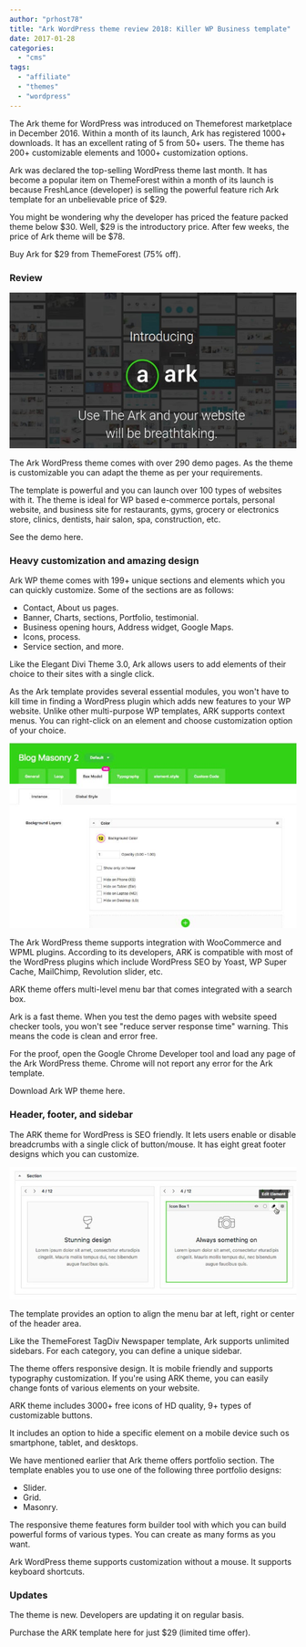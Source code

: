 ```yaml
---
author: "prhost78"
title: "Ark WordPress theme review 2018: Killer WP Business template"
date: 2017-01-28
categories: 
  - "cms"
tags: 
  - "affiliate"
  - "themes"
  - "wordpress"
---
```


The Ark theme for WordPress was introduced on Themeforest marketplace in December 2016. Within a month of its launch, Ark has registered 1000+ downloads. It has an excellent rating of 5 from 50+ users. The theme has 200+ customizable elements and 1000+ customization options.

Ark was declared the top-selling WordPress theme last month. It has become a popular item on ThemeForest within a month of its launch is because FreshLance (developer) is selling the powerful feature rich Ark template for an unbelievable price of $29.

You might be wondering why the developer has priced the feature packed theme below $30. Well, $29 is the introductory price. After few weeks, the price of Ark theme will be $78.

Buy Ark for $29 from ThemeForest (75% off).

### Review

![ Ark wordpress theme review themeforest](images/Ark-wordpress-theme.jpg)

The Ark WordPress theme comes with over 290 demo pages. As the theme is customizable you can adapt the theme as per your requirements.

The template is powerful and you can launch over 100 types of websites with it. The theme is ideal for WP based e-commerce portals, personal website, and business site for restaurants, gyms, grocery or electronics store, clinics, dentists, hair salon, spa, construction, etc.

See the demo here.

### Heavy customization and amazing design

Ark WP theme comes with 199+ unique sections and elements which you can quickly customize. Some of the sections are as follows:

- Contact, About us pages.
- Banner, Charts, sections, Portfolio, testimonial.
- Business opening hours, Address widget, Google Maps.
- Icons, process.
- Service section, and more.

Like the Elegant Divi Theme 3.0, Ark allows users to add elements of their choice to their sites with a single click.

As the Ark template provides several essential modules, you won't have to kill time in finding a WordPress plugin which adds new features to your WP website. Unlike other multi-purpose WP templates, ARK supports context menus. You can right-click on an element and choose customization option of your choice.

![ark customization](images/ark-customization.jpg)

The Ark WordPress theme supports integration with WooCommerce and WPML plugins. According to its developers, ARK is compatible with most of the WordPress plugins which include WordPress SEO by Yoast, WP Super Cache, MailChimp, Revolution slider, etc.

ARK theme offers multi-level menu bar that comes integrated with a search box.

Ark is a fast theme. When you test the demo pages with website speed checker tools, you won't see "reduce server response time" warning. This means the code is clean and error free.

For the proof, open the Google Chrome Developer tool and load any page of the Ark WordPress theme. Chrome will not report any error for the Ark template.

Download Ark WP theme here.

### Header, footer, and sidebar

The ARK theme for WordPress is SEO friendly. It lets users enable or disable breadcrumbs with a single click of button/mouse. It has eight great footer designs which you can customize.

![WordPress Ark theme customization](images/Ark-theme-customization.jpg)

The template provides an option to align the menu bar at left, right or center of the header area.

Like the ThemeForest TagDiv Newspaper template, Ark supports unlimited sidebars. For each category, you can define a unique sidebar.

The theme offers responsive design. It is mobile friendly and supports typography customization. If you're using ARK theme, you can easily change fonts of various elements on your website.

ARK theme includes 3000+ free icons of HD quality, 9+ types of customizable buttons.

It includes an option to hide a specific element on a mobile device such os smartphone, tablet, and desktops.

We have mentioned earlier that Ark theme offers portfolio section. The template enables you to use one of the following three portfolio designs:

- Slider.
- Grid.
- Masonry.

The responsive theme features form builder tool with which you can build powerful forms of various types. You can create as many forms as you want.

Ark WordPress theme supports customization without a mouse. It supports keyboard shortcuts.

### Updates

The theme is new. Developers are updating it on regular basis.

Purchase the ARK template here for just $29 (limited time offer).
